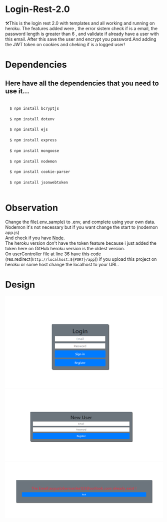 # Login-Rest-2.0
⚒This is the login rest 2.0 with templates and all working and running on heroku. The features added were ,
the error sistem check if is a email, the password length is greater than 6 , and validate if already have 
a user with this email. After this save the user and encrypt you password.And adding the JWT token on cookies and cheking if is a logged user!
# Dependencies

Here have all the dependencies that you need to use it...
-

```bash
  
  $ npm install bcryptjs
  
  $ npm install dotenv
  
  $ npm install ejs
  
  $ npm install express
 
  $ npm install mongoose

  $ npm install nodemon

  $ npm install cookie-parser 
  
  $ npm install jsonwebtoken
  
```

# Observation
  Change the file(.env_sample) to .env, and complete using your own data.\
  Nodemon it's not necessary but if you want change the start to (nodemon app.js)\
  And check if you have [Node](https://nodejs.org/en/).\
  The heroku version don't have the token feature because i just added the token here on GitHub heroku version is the oldest version.\
  On userController file at line 36 have this code (res.redirect(`http://localhost:${PORT}/app`)) if you upload this project on heroku or some host
  change the localhost to your URL. 

# Design
![1Image](design/design1.png)
![2Image](design/design2.png)
![3Image](design/design3.png)
